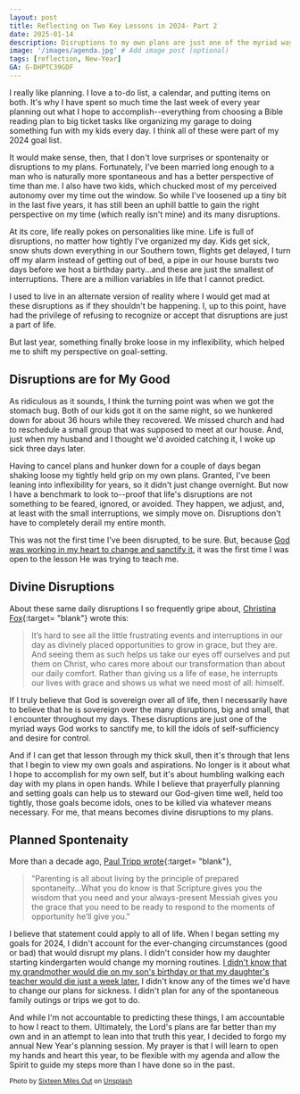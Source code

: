 ```yaml
---
layout: post
title: Reflecting on Two Key Lessons in 2024- Part 2
date: 2025-01-14
description: Disruptions to my own plans are just one of the myriad ways God works to sanctify me.
image: '/images/agenda.jpg' # Add image post (optional)
tags: [reflection, New-Year]
GA: G-DHPTC39GDF
---
```


I really like planning. I love a to-do list, a calendar, and putting items on both. It's why I have spent so much time the last week of every year planning out what I hope to accomplish--everything from choosing a Bible reading plan to big ticket tasks like organizing my garage to doing something fun with my kids every day. I think all of these were part of my 2024 goal list. 

It would make sense, then, that I don't love surprises or spontenaity or disruptions to my plans. Fortunately, I've been married long enough to a man who is naturally more spontaneous and has a better perspective of time than me. I also have two kids, which chucked most of my perceived autonomy over my time out the window. So while I've loosened up a tiny bit in the last five years, it has still been an uphill battle to gain the right perspective on my time (which really isn't mine) and its many disruptions.

At its core, life really pokes on personalities like mine. Life is full of disruptions, no matter how tightly I've organized my day. Kids get sick, snow shuts down everything in our Southern town, flights get delayed, I turn off my alarm instead of getting out of bed, a pipe in our house bursts two days before we host a birthday party...and these are just the smallest of interruptions. There are a million variables in life that I cannot predict. 

I used to live in an alternate version of reality where I would get mad at these disruptions as if they shouldn't be happening. I, up to this point, have had the privilege of refusing to recognize or accept that disruptions are just a part of life. 

But last year, something finally broke loose in my inflexibility, which helped me to shift my perspective on goal-setting.

## Disruptions are for My Good

As ridiculous as it sounds, I think the turning point was when we got the stomach bug. Both of our kids got it on the same night, so we hunkered down for about 36 hours while they recovered. We missed church and had to reschedule a small group that was supposed to meet at our house. And, just when my husband and I thought we'd avoided catching it, I woke up sick three days later. 

Having to cancel plans and hunker down for a couple of days began shaking loose my tightly held grip on my own plans. Granted, I've been leaning into inflexibility for years, so it didn't just change overnight. But now I have a benchmark to look to--proof that life's disruptions are not something to be feared, ignored, or avoided. They happen, we adjust, and, at least with the small interruptions, we simply move on. Disruptions don't have to completely derail my entire month.

This was not the first time I've been disrupted, to be sure. But, because [God was working in my heart to change and sanctify it](https://www.meredithcook.net/reflections-on-2024-part-1), it was the first time I was open to the lesson He was trying to teach me. 

## Divine Disruptions

About these same daily disruptions I so frequently gripe about, [Christina Fox](https://www.desiringgod.org/articles/when-god-interrupts-your-plans){:target= "blank"} wrote this:

> It’s hard to see all the little frustrating events and interruptions in our day as divinely placed opportunities to grow in grace, but they are. And seeing them as such helps us take our eyes off ourselves and put them on Christ, who cares more about our transformation than about our daily comfort. Rather than giving us a life of ease, he interrupts our lives with grace and shows us what we need most of all: himself.

If I truly believe that God is sovereign over all of life, then I necessarily have to believe that he is sovereign over the many disruptions, big and small, that I encounter throughout my days. These disruptions are just one of the myriad ways God works to sanctify me, to kill the idols of self-sufficiency and desire for control.

And if I can get that lesson through my thick skull, then it's through that lens that I begin to view my own goals and aspirations. No longer is it about what I hope to accomplish for my own self, but it's about humbling walking each day with my plans in open hands. While I believe that prayerfully planning and setting goals can help us to steward our God-given time well, held too tightly, those goals become idols, ones to be killed via whatever means necessary. For me, that means becomes divine disruptions to my plans. 

## Planned Spontenaity
More than a decade ago, [Paul Tripp wrote](https://www.paultripp.com/articles/posts/parenting-its-never-an-interruption){:target= "blank"}, 

> "Parenting is all about living by the principle of prepared spontaneity...What you do know is that Scripture gives you the wisdom that you need and your always-present Messiah gives you the grace that you need to be ready to respond to the moments of opportunity he’ll give you." 

I believe that statement could apply to all of life. When I began setting my goals for 2024, I didn't account for the ever-changing circumstances (good or bad) that would disrupt my plans. I didn't consider how my daughter starting kindergarten would change my morning routines. [I didn't know that my grandmother would die on my son's birthday or that my daughter's teacher would die just a week later.](https://www.meredithcook.net/a-parenting-moment-i-hoped-would-come-later) I didn't know any of the times we'd have to change our plans for sickness. I didn't plan for any of the spontaneous family outings or trips we got to do.  

And while I'm not accountable to predicting these things, I am accountable to how I react to them. Ultimately, the Lord's plans are far better than my own and in an attempt to lean into that truth this year, I decided to forgo my annual New Year's planning session. My prayer is that I will learn to open my hands and heart this year, to be flexible with my agenda and allow the Spirit to guide my steps more than I have done so in the past. 

<sub>Photo by <a href="https://unsplash.com/@sixteenmilesout?utm_content=creditCopyText&utm_medium=referral&utm_source=unsplash">Sixteen Miles Out</a> on <a href="https://unsplash.com/photos/white-and-purple-floral-notebook-beside-white-ceramic-mug-QEDXUT5wopo?utm_content=creditCopyText&utm_medium=referral&utm_source=unsplash">Unsplash</a></sub>